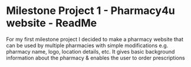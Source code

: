 <h1> Milestone Project 1 - Pharmacy4u website - ReadMe</h1>

<p> For my first milestone project I decided to make a pharmacy website that can be used by multiple pharmacies with simple modifications e.g. pharmacy name, logo, location details, etc. It gives basic background information about the pharmacy & enables the user to order prescriptions
  <img src=">
